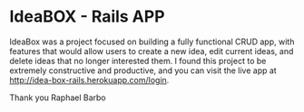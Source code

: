 # IdeaBOX - Rails APP

IdeaBox was a project focused on building a fully functional CRUD app, with features that would allow users to create a new idea, edit current ideas, and delete ideas that no longer interested them.
I found this project to be extremely constructive and productive, and you can visit the live app at http://idea-box-rails.herokuapp.com/login.

Thank you
Raphael Barbo

